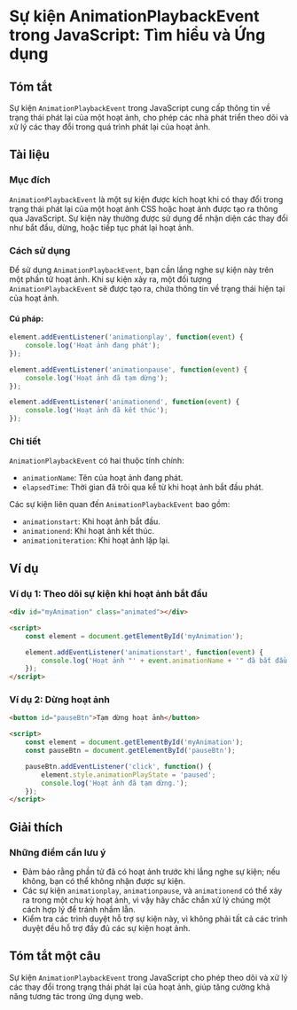 <!--
Meta Description: # Sự kiện AnimationPlaybackEvent trong JavaScript: Tìm hiểu và Ứng dụng ## Tóm tắt Sự kiện `AnimationPlaybackEvent` trong JavaScript cung cấp thông ti...
Meta Keywords: hoạt, ảnh, kiện, phát, các
-->

# Sự kiện AnimationPlaybackEvent trong JavaScript: Tìm hiểu và Ứng dụng

## Tóm tắt
Sự kiện `AnimationPlaybackEvent` trong JavaScript cung cấp thông tin về trạng thái phát lại của một hoạt ảnh, cho phép các nhà phát triển theo dõi và xử lý các thay đổi trong quá trình phát lại của hoạt ảnh.

## Tài liệu
### Mục đích
`AnimationPlaybackEvent` là một sự kiện được kích hoạt khi có thay đổi trong trạng thái phát lại của một hoạt ảnh CSS hoặc hoạt ảnh được tạo ra thông qua JavaScript. Sự kiện này thường được sử dụng để nhận diện các thay đổi như bắt đầu, dừng, hoặc tiếp tục phát lại hoạt ảnh.

### Cách sử dụng
Để sử dụng `AnimationPlaybackEvent`, bạn cần lắng nghe sự kiện này trên một phần tử hoạt ảnh. Khi sự kiện xảy ra, một đối tượng `AnimationPlaybackEvent` sẽ được tạo ra, chứa thông tin về trạng thái hiện tại của hoạt ảnh.

#### Cú pháp:
```javascript
element.addEventListener('animationplay', function(event) {
    console.log('Hoạt ảnh đang phát');
});

element.addEventListener('animationpause', function(event) {
    console.log('Hoạt ảnh đã tạm dừng');
});

element.addEventListener('animationend', function(event) {
    console.log('Hoạt ảnh đã kết thúc');
});
```

### Chi tiết
`AnimationPlaybackEvent` có hai thuộc tính chính:
- `animationName`: Tên của hoạt ảnh đang phát.
- `elapsedTime`: Thời gian đã trôi qua kể từ khi hoạt ảnh bắt đầu phát.

Các sự kiện liên quan đến `AnimationPlaybackEvent` bao gồm:
- `animationstart`: Khi hoạt ảnh bắt đầu.
- `animationend`: Khi hoạt ảnh kết thúc.
- `animationiteration`: Khi hoạt ảnh lặp lại.

## Ví dụ
### Ví dụ 1: Theo dõi sự kiện khi hoạt ảnh bắt đầu
```html
<div id="myAnimation" class="animated"></div>

<script>
    const element = document.getElementById('myAnimation');

    element.addEventListener('animationstart', function(event) {
        console.log('Hoạt ảnh "' + event.animationName + '" đã bắt đầu.');
    });
</script>
```

### Ví dụ 2: Dừng hoạt ảnh
```html
<button id="pauseBtn">Tạm dừng hoạt ảnh</button>

<script>
    const element = document.getElementById('myAnimation');
    const pauseBtn = document.getElementById('pauseBtn');

    pauseBtn.addEventListener('click', function() {
        element.style.animationPlayState = 'paused';
        console.log('Hoạt ảnh đã tạm dừng.');
    });
</script>
```

## Giải thích
### Những điểm cần lưu ý
- Đảm bảo rằng phần tử đã có hoạt ảnh trước khi lắng nghe sự kiện; nếu không, bạn có thể không nhận được sự kiện.
- Các sự kiện `animationplay`, `animationpause`, và `animationend` có thể xảy ra trong một chu kỳ hoạt ảnh, vì vậy hãy chắc chắn xử lý chúng một cách hợp lý để tránh nhầm lẫn.
- Kiểm tra các trình duyệt hỗ trợ sự kiện này, vì không phải tất cả các trình duyệt đều hỗ trợ đầy đủ các sự kiện hoạt ảnh.

## Tóm tắt một câu
Sự kiện `AnimationPlaybackEvent` trong JavaScript cho phép theo dõi và xử lý các thay đổi trong trạng thái phát lại của hoạt ảnh, giúp tăng cường khả năng tương tác trong ứng dụng web.